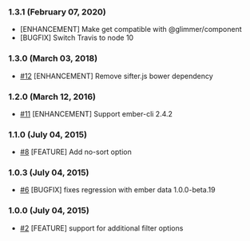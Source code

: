 ### 1.3.1 (February 07, 2020)

- [ENHANCEMENT] Make get compatible with @glimmer/component
- [BUGFIX] Switch Travis to node 10

### 1.3.0 (March 03, 2018)

- [#12](https://github.com/lazybensch/ember-cli-filter-by-query/pull/12) [ENHANCEMENT] Remove sifter.js bower dependency

### 1.2.0 (March 12, 2016)

- [#11](https://github.com/lazybensch/ember-cli-filter-by-query/pull/11) [ENHANCEMENT] Support ember-cli 2.4.2

### 1.1.0 (July 04, 2015)

- [#8](https://github.com/lazybensch/ember-cli-filter-by-query/pull/8) [FEATURE] Add no-sort option

### 1.0.3 (July 04, 2015)

- [#6](https://github.com/lazybensch/ember-cli-filter-by-query/pull/6) [BUGFIX] fixes regression with ember data 1.0.0-beta.19

### 1.0.0 (July 04, 2015)

- [#2](https://github.com/lazybensch/ember-cli-filter-by-query/pull/2) [FEATURE] support for additional filter options
